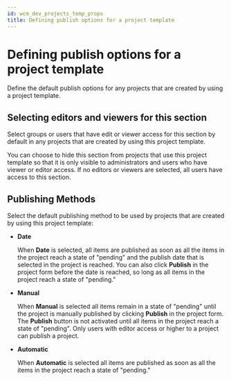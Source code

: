```yaml
---
id: wcm_dev_projects_temp_props
title: Defining publish options for a project template
---
```


# Defining publish options for a project template


Define the default publish options for any projects that are created by using a project template.

## Selecting editors and viewers for this section

Select groups or users that have edit or viewer access for this section by default in any projects that are created by using this project template.

You can choose to hide this section from projects that use this project template so that it is only visible to administrators and users who have viewer or editor access. If no editors or viewers are selected, all users have access to this section.

## Publishing Methods

Select the default publishing method to be used by projects that are created by using this project template:

-   **Date**

    When **Date** is selected, all items are published as soon as all the items in the project reach a state of "pending" and the publish date that is selected in the project is reached. You can also click **Publish** in the project form before the date is reached, so long as all items in the project reach a state of "pending."

-   **Manual**

    When **Manual** is selected all items remain in a state of "pending" until the project is manually published by clicking **Publish** in the project form. The **Publish** button is not activated until all items in the project reach a state of "pending". Only users with editor access or higher to a project can publish a project.

-   **Automatic**

    When **Automatic** is selected all items are published as soon as all the items in the project reach a state of "pending."


